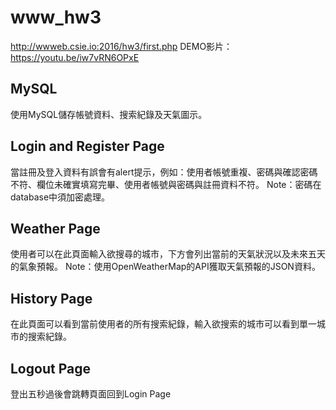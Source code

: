 # www_hw3

http://wwweb.csie.io:2016/hw3/first.php
DEMO影片：https://youtu.be/iw7vRN6OPxE

## MySQL
使用MySQL儲存帳號資料、搜索紀錄及天氣圖示。

## Login and Register Page
當註冊及登入資料有誤會有alert提示，例如：使用者帳號重複、密碼與確認密碼不符、欄位未確實填寫完畢、使用者帳號與密碼與註冊資料不符。
Note：密碼在database中須加密處理。

## Weather Page
使用者可以在此頁面輸入欲搜尋的城市，下方會列出當前的天氣狀況以及未來五天的氣象預報。
Note：使用OpenWeatherMap的API獲取天氣預報的JSON資料。

## History Page
在此頁面可以看到當前使用者的所有搜索紀錄，輸入欲搜索的城市可以看到單一城市的搜索紀錄。

## Logout Page
登出五秒過後會跳轉頁面回到Login Page

